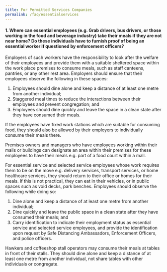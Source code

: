 ```yaml
---
title: For Permitted Services Companies
permalink: /faq/essentialservices
---
```


#### **1. Where can essential employees (e.g. Grab drivers, bus drivers, or those working in the food and beverage industry) take their meals if they are not near home? Do these individuals have to furnish proof of being an essential worker if questioned by enforcement officers?**
Employers of such workers have the responsibility to look after the welfare of their employees and provide them with a suitable sheltered space within the work place premises to consume meals, such as staff canteens, pantries, or any other rest area. Employers should ensure that their employees observe the following in these spaces:
1. Employees should dine alone and keep a distance of at least one metre from another individual;
2. Staggered meal times to reduce the interactions between their employees and prevent congregation; and
3. Employees should dine quickly and leave the space in a clean state after they have consumed their meals.

If the employees have fixed work stations which are suitable for consuming food, they should also be allowed by their employers to individually consume their meals there.

Premises owners and managers who have employees working within their malls or buildings can designate an area within their premises for these employees to have their meals e.g. part of a food court within a mall.

For essential service and selected service employees whose work requires them to be on the move e.g. delivery services, transport services, or home healthcare services, they should return to their office or homes for their meals. If this is not practical, they can eat in their vehicles, or in public spaces such as void decks, park benches. Employees should observe the following while doing so:
1. Dine alone and keep a distance of at least one metre from another individual;
2. Dine quickly and leave the public space in a clean state after they have consumed their meals; and
3. Carry identification to indicate their employment status as essential service and selected service employees, and provide the identification upon request by Safe Distancing Ambassadors, Enforcement Officers, and police officers.

Hawkers and coffeeshop stall operators may consume their meals at tables in front of their stalls. They should dine alone and keep a distance of at least one metre from another individual, not share tables with other individuals or congregate.